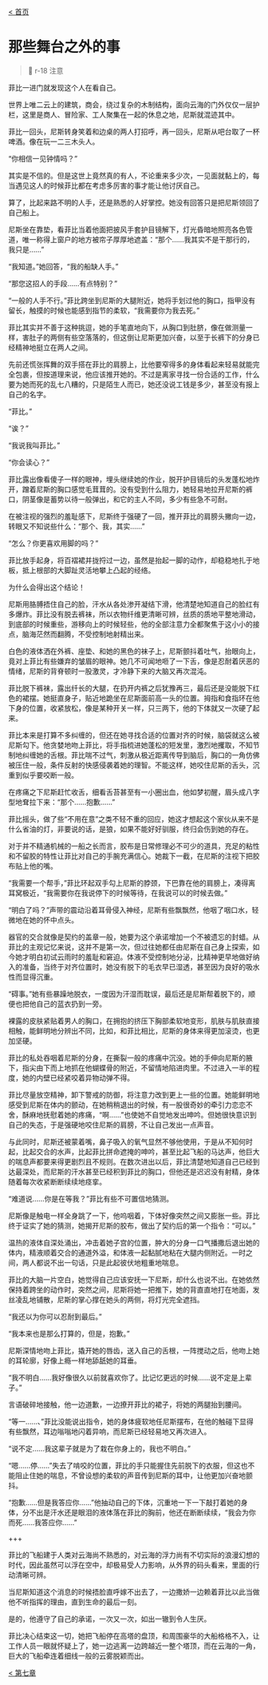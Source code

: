 [< 首页](./index.html)



# 那些舞台之外的事



> 📢 r-18 注意



菲比一进门就发现这个人在看自己。

世界上唯二云上的建筑，商会，绕过复杂的木制结构，面向云海的门外仅仅一层护栏，这里是商人、冒险家、工人聚集在一起的休息之地，尼斯就混迹其中。

菲比一回头，尼斯转身笑着和边桌的两人打招呼，再一回头，尼斯从吧台取了一杯啤酒。像在玩一二三木头人。

“你相信一见钟情吗？”

其实是不信的。但是这世上竟然真的有人，不论重来多少次，一见面就黏上的，每当遇见这人的时候菲比都在考虑多厉害的事才能让他讨厌自己。

算了，比起来路不明的人手，还是熟悉的人好掌控。她没有回答只是把尼斯领回了自己船上。

尼斯坐在靠垫，看菲比当着他面把披风手套护目镜解下，灯光昏暗地照亮各色管道，唯一称得上窗户的地方被帘子厚厚地遮盖：“那个……我其实不是干那行的，我只是……”

“我知道。”她回答，“我的船缺人手。”

“那您这招人的手段……有点特别？”

“一般的人手不行。”菲比跨坐到尼斯的大腿附近，她将手划过他的胸口，指甲没有留长，触摸的时候也能感到指节的柔软，“我需要你为我去死。”

菲比其实并不善于这种挑逗，她的手笔直地向下，从胸口到肚脐，像在做测量一样，害肚子的两侧有些空落落的，但这倒让尼斯更加兴奋，以至于长裤下的分身已经精神地挺立在两人之间。

先前还慌张挥舞的双手搭在菲比的肩膀上，比他要窄得多的身体看起来轻易就能完全包裹，但按道理来说，他应该推开她的。不过是离家寻找一份合适的工作，什么要为她而死的乱七八糟的，只是陌生人而已，她还没说工钱是多少，甚至没有报上自己的名字。

“菲比。”

“诶？”

“我说我叫菲比。”

“你会读心？”

菲比露出像看傻子一样的眼神，埋头继续她的作业，脱开护目镜后的头发蓬松地炸开，蹭着尼斯的胸口感觉毛茸茸的。没有受到什么阻力，她轻易地拉开尼斯的裤口，阴茎像是蓄势以待一般弹出，和它的主人不同，多少有些急不可耐。

在被注视的强烈的羞耻感下，尼斯终于强硬了一回，推开菲比的肩膀头撇向一边，转眼又不知说些什么：“那个、我，其实……”

“怎么？你更喜欢用脚的吗？”

菲比放手起身，将百褶裙并拢捋过一边，虽然是抬起一脚的动作，却稳稳地扎于地板，抵上根部的大脚趾灵活地攀上凸起的经络。

为什么会得出这个结论！

尼斯用胳膊捂住自己的脸，汗水从各处渗开凝结下滑，他清楚地知道自己的脸红有多爆炸。菲比没有脱去裤袜，所以衣物纤维更清晰可辨，丝质的质地平整地滑动，到底部的时候重些，游移向上的时候轻些，他的全部注意力全都聚焦于这小小的接点，脑海茫然而翻腾，不受控制地射精出来。

白色的液体洒在外裤、座垫、和她的黑色的袜子上，尼斯颤抖着吐气，抬眼向上，竟对上菲比有些嫌弃的皱眉的眼神。她几不可闻地咂了一下舌，像是忍耐着厌恶的情绪，尼斯的背脊顿时一股激灵，才冷静下来的大脑又再次混沌。

菲比脱下裤袜，露出纤长的大腿，在扔开内裤之后犹豫再三，最后还是没能脱下红色的裙摆。她挺直身子，贴近地跪坐在尼斯面前高一头的位置。拇指和食指环在他下身的位置，收紧放松，像是某种开关一样，只三两下，他的下体就又一次硬了起来。

菲比本来是打算不多纠缠的，但还在她寻找合适的位置对齐的时候，脑袋就这么被尼斯勾下。他贪婪地吻上菲比，将手指梳进她蓬松的短发里，激烈地攫取，不知节制地纠缠她的舌根。菲比喘不过气，刺激从极近距离传导到脑后，胸口的一角仿佛被压住一般，条件反射的快感侵袭着她的理智。不能这样，她咬住尼斯的舌头，沉重到似乎要咬断一般。

在疼痛之下尼斯赶忙收舌，细看舌苔甚至有一小圈出血，他如梦初醒，眉头成八字型地耷拉下来：“那个……抱歉……”

菲比摇头，做了些“不用在意”之类不轻不重的回应，她这才想起这个家伙从来不是什么省油的灯，非要说的话，是狼，如果不能好好驯服，终归会伤到她的存在。

对于并不精通机械的一船之长而言，胶布是日常修理必不可少的道具，充足的粘性和不留胶的特性让菲比对自己的手腕充满信心。她裁下一截，在尼斯的注视下把胶布贴上他的嘴。

“我需要一个帮手，”菲比环起双手勾上尼斯的脖颈，下巴靠在他的肩膀上，凑得离耳窝极近，“我需要你在我说停下的时候等待，在我说可以的时候去做。”

“明白了吗？”声带的震动沿着耳骨侵入神经，尼斯有些飘飘然，他咽了咽口水，轻微地在她的怀中点头。

器官的交合就像是契约的盖章一般，她要为这个承诺增加一个不被遗忘的封蜡。从菲比的主观记忆来说，这并不是第一次，但过往她都任由尼斯在自己身上探索，如今她才明白初试云雨时的羞耻和窘迫。体液不受控制地分泌，比精神更早地做好纳入的准备，当终于对齐位置时，她没有脱下的毛衣早已湿透，甚至因为良好的吸水性而显得沉重。

“碍事。”她有些暴躁地脱衣，一度因为汗湿而耽误，最后还是尼斯帮着脱下的，顺便也把他自己的蓝衣扔到一旁。

裸露的皮肤紧贴着男人的胸口，在拥抱的挤压下胸部柔软地变形，肌肤与肌肤直接相触，能鲜明地分辨出不同，比如，和菲比相比，尼斯的身体来得更加滚烫，也更加坚硬。

菲比的私处吞咽着尼斯的分身，在撕裂一般的疼痛中沉没。她的手伸向尼斯的腋下，指尖由下而上地抓在他蝴蝶骨的附近，不留情地陷进肉里。不过进入一半的程度，她的内壁已经紧咬着异物动弹不得。

菲比尽量放空精神，卸下警戒的防御，将注意力改到更上一些的位置。她能鲜明地感受到尼斯在体内的颤动，在她稍稍退出的时候，有一股很奇妙的牵引力恋恋不舍，酥麻地抚慰着她的疼痛，“啊……”也使她不自觉地发出呻吟。但她很快意识到自己的失态，于是强硬地咬住尼斯的肩膀，不让自己发出一点声音。

与此同时，尼斯还被蒙着嘴，鼻子吸入的氧气显然不够他使用，于是从不知何时起，比起交合的水声，比起菲比拼命遮掩的呻吟，甚至比起飞船的马达声，他巨大的喘息声都要来得更剧烈且不规则。在数次进出以后，菲比清楚地知道自己已经到达最深处，而尼斯的汗水甚至已经积到菲比的胸口，但他还是迟迟没有射精，身体随着每次收紧断断续续地痉挛。

“难道说……你是在等我？”菲比有些不可置信地猜测。

尼斯像是触电一样全身跳了一下，他呜咽着，下体好像突然之间又膨胀一些。菲比终于证实了她的猜测，她揭开尼斯的胶布，做出了契约后的第一个指令：“可以。”

温热的液体自深处涌出，冲击着她子宫的位置，肿大的分身一口气播撒后退出她的体内，精液顺着交合的通道外溢，和体液一起黏腻地粘在大腿内侧附近。一时之间，两人都说不出一句话，只是此起彼伏地粗重地喘息。

菲比的大脑一片空白，她觉得自己应该安抚一下尼斯，却什么也说不出。在她依然保持着跨坐的动作时，突然之间，尼斯将她一把推下，她的背直直地打在地面，发丝凌乱地铺散，尼斯的掌心撑在她头的两侧，将灯光完全遮挡。

“我还以为你可以忍耐到最后。”

“我本来也是那么打算的，但是，抱歉。”

尼斯深情地吻上菲比，撬开她的唇齿，送入自己的舌根，一阵搅动之后，他吻上她的耳轮廓，好像上瘾一样地舔舐她的耳垂。

“我不明白……我好像很久以前就喜欢你了。比记忆更远的时候……说不定是上辈子。”

言语破碎地接触，他一边道歉，一边撩开菲比的裙子，将她的两腿抬到腰间。

“等一……、”菲比没能说出指令，她的身体疲软地任尼斯摆布，在他的触碰下显得有些飘然，耳边嗡嗡地闪着异响，而尼斯已经轻易地又再次进入。

“说不定……我这辈子就是为了栽在你身上的，我也不明白。”

“嗯……停……”失去了啃咬的位置，菲比的手只能握住先前脱下的衣服，但这也不能阻止住她的喘息，不曾设想的柔软的声音传到尼斯的耳中，让他更加兴奋地颤抖。

“抱歉……但是我答应你……”他抽动自己的下体，沉重地一下一下敲打着她的身体，分不出是汗水还是眼泪的液体落在菲比的胸前，他还在断断续续，“我会为你而死……我答应你……”



+++



菲比的飞船建于人类对云海尚不熟悉的，对云海的浮力尚有不切实际的浪漫幻想的时代，因此虽然可以浮在空中，却极易受人力影响，从外界的码头看来，里面的行动清晰可辨。

当尼斯知道这个消息的时候捂脸直呼嫁不出去了，一边撒娇一边赖着菲比以此当做他不听指挥的理由，直到生命的最后一刻。

是的，他遵守了自己的承诺，一次又一次，如出一辙到令人生厌。

菲比决心结束这一切，她把飞船停在高塔的盘顶，和周围豪华的大船格格不入，让工作人员一眼就怀疑上了，她一边逃离一边跨越近一整个塔顶，而在云海的一角，巨大的飞船牵连着细线一般的云雾脱颖而出。



[< 第七章](./7.html)

